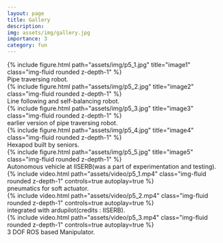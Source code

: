 ```yaml
---
layout: page
title: Gallery
description: 
img: assets/img/gallery.jpg
importance: 3
category: fun
---
```



<div class="row">
    <div class="col-sm mt-3 mt-md-0">
        {% include figure.html path="assets/img/p5_1.jpg" title="image1" class="img-fluid rounded z-depth-1" %}
    </div>
</div>
<div class="caption">
    Pipe traversing robot.
</div>


<div class="row">
    <div class="col-sm mt-3 mt-md-0">
        {% include figure.html path="assets/img/p5_2.jpg" title="image2" class="img-fluid rounded z-depth-1" %}
    </div>
</div>
<div class="caption">
    Line following and self-balancing robot.
</div>


<div class="row">
    <div class="col-sm mt-3 mt-md-0">
        {% include figure.html path="assets/img/p5_3.jpg" title="image3" class="img-fluid rounded z-depth-1" %}
    </div>
</div>
<div class="caption">
    earlier version of pipe traversing robot.
</div>

<div class="row">
    <div class="col-sm mt-3 mt-md-0">
        {% include figure.html path="assets/img/p5_4.jpg" title="image4" class="img-fluid rounded z-depth-1" %}
    </div>
</div>
<div class="caption">
    Hexapod built by seniors.
</div>

<div class="row">
    <div class="col-sm mt-3 mt-md-0">
        {% include figure.html path="assets/img/p5_5.jpg" title="image5" class="img-fluid rounded z-depth-1" %}
    </div>
</div>
<div class="caption">
    Autonomous vehicle at IISERB(was a part of experimentation and testing).
</div>

<div class="row mt-3">
    <div class="col-sm mt-3 mt-md-0">
        {% include video.html path="assets/video/p5_1.mp4" class="img-fluid rounded z-depth-1" controls=true autoplay=true %}
    </div>
<div class="caption">
    pneumatics for soft actuator.
</div>


<div class="row mt-3">
    <div class="col-sm mt-3 mt-md-0">
        {% include video.html path="assets/video/p5_2.mp4" class="img-fluid rounded z-depth-1" controls=true autoplay=true %}
    </div>
<div class="caption">
    integrated with ardupilot(credits : IISERB).
</div>

<div class="row mt-3">
    <div class="col-sm mt-3 mt-md-0">
        {% include video.html path="assets/video/p5_3.mp4" class="img-fluid rounded z-depth-1" controls=true autoplay=true %}
    </div>
<div class="caption">
    3 DOF ROS based Manipulator.
</div>


